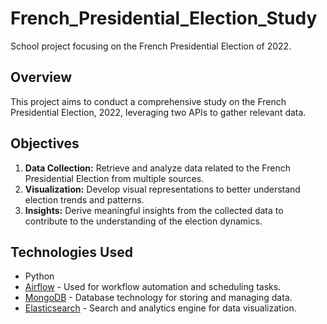 # French_Presidential_Election_Study

School project focusing on the French Presidential Election of 2022.

## Overview
This project aims to conduct a comprehensive study on the French Presidential Election, 2022, leveraging two APIs to gather relevant data.


## Objectives
1. **Data Collection:** Retrieve and analyze data related to the French Presidential Election from multiple sources.
2. **Visualization:** Develop visual representations to better understand election trends and patterns.
3. **Insights:** Derive meaningful insights from the collected data to contribute to the understanding of the election dynamics.

## Technologies Used
- Python
- [Airflow](https://airflow.apache.org/) - Used for workflow automation and scheduling tasks.
- [MongoDB](https://www.mongodb.com/) - Database technology for storing and managing data.
- [Elasticsearch](https://www.elastic.co/) - Search and analytics engine for data visualization.


